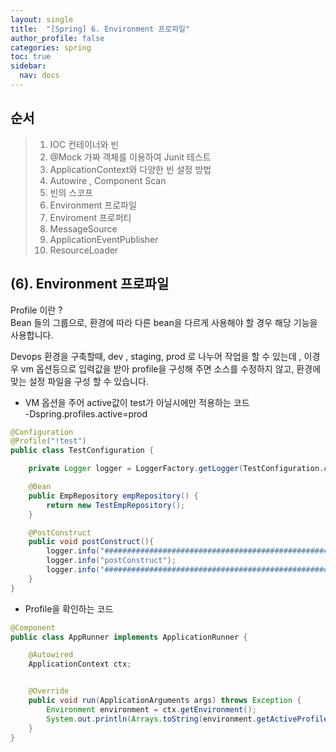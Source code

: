 ```yaml
---
layout: single
title:  "[Spring] 6. Environment 프로파일"
author_profile: false
categories: spring
toc: true
sidebar:
  nav: docs
---
```


## 순서

>1. IOC 컨테이너와 빈
>2. @Mock 가짜 객체를 이용하여 Junit 테스트
>3. ApplicationContext와 다양한 빈 설정 방법
>4. Autowire , Component  Scan
>5. 빈의 스코프
>6. Environment 프로파일
>7. Enviroment 프로퍼티
>8. MessageSource
>9. ApplicationEventPublisher
>10. ResourceLoader



## (6). Environment 프로파일

Profile 이란 ?  
Bean 들의 그룹으로, 환경에 따라 다른 bean을  다르게 사용해야 할 경우 해당 기능을 사용합니다.

Devops 환경을 구축할때, dev , staging, prod 로 나누어 작업을 할 수 있는데 , 이경우 vm 옵션등으로 입력값을 받아 profile을 구성해 주면 소스를 수정하지 않고, 환경에 맞는 설정 파일을 구성 할 수 있습니다.

- VM 옵션을 주어 active값이 test가 아닐시에만 적용하는 코드  
   -Dspring.profiles.active=prod

```java
@Configuration
@Profile("!test")
public class TestConfiguration {

    private Logger logger = LoggerFactory.getLogger(TestConfiguration.class);

    @Bean
    public EmpRepository empRepository() {
        return new TestEmpRepository();
    }

    @PostConstruct
    public void postConstruct(){
        logger.info("##############################################################");
        logger.info("postConstruct");
        logger.info("##############################################################");
    }
}
```

- Profile을 확인하는 코드

```java
@Component
public class AppRunner implements ApplicationRunner {

    @Autowired
    ApplicationContext ctx;


    @Override
    public void run(ApplicationArguments args) throws Exception {
        Environment environment = ctx.getEnvironment();
        System.out.println(Arrays.toString(environment.getActiveProfiles()));
    }
}

```



